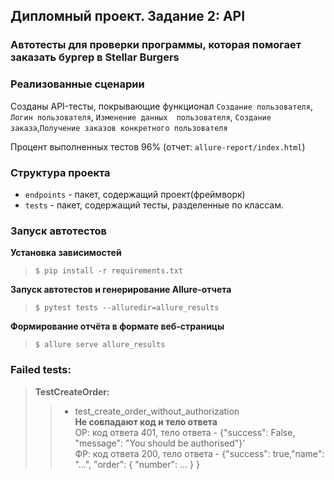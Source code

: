 ## Дипломный проект. Задание 2: API

### Автотесты для проверки программы, которая помогает заказать бургер в Stellar Burgers

### Реализованные сценарии

Созданы API-тесты, покрывающие функционал `Создание пользователя`, `Логин пользователя`, `Изменение данных 
пользователя`, `Создание заказа`,`Получение заказов конкретного пользователя`

Процент выполненных тестов 96% (отчет: `allure-report/index.html`)

### Структура проекта

- `endpoints` - пакет, содержащий проект(фреймворк)
- `tests` - пакет, содержащий тесты, разделенные по классам.

### Запуск автотестов

**Установка зависимостей**

> `$ pip install -r requirements.txt`

**Запуск автотестов и генерирование Allure-отчета**

>  `$ pytest tests --alluredir=allure_results`

**Формирование отчёта в формате веб-страницы**

> `$ allure serve allure_results`

### Failed tests:
>**TestCreateOrder:**
>>* test_create_order_without_authorization  
>**Не совпадают код и тело ответа**  
ОР: код ответа 401, тело ответа - {"success": False, "message": "You should be authorised"}'  
ФР: код ответа 200, тело ответа - {"success": true,"name": "...",
    "order": {
        "number": ...
    }
}


